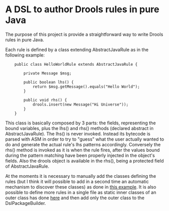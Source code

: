 A DSL to author Drools rules in pure Java
=========================================

The purpose of this project is provide a straightforward way to write Drools rules in pure Java.

Each rule is defined by a class extending AbstractJavaRule as in the following example:

        public class HelloWorldRule extends AbstractJavaRule {

            private Message $msg;

            public boolean lhs() {
                return $msg.getMessage().equals("Hello World");
            }

            public void rhs() {
                drools.insert(new Message("Hi Universe"));
            }
        }

This class is basically composed by 3 parts: the fields, representing the bound variables, plus the lhs() and rhs()
methods (declared abstract in AbstractJavaRule). The lhs() is never invoked. Instead its bytecode is parsed with ASM
in order to try to "guess" what the user actually wanted to do and generate the actual rule's lhs patterns accordingly.
Conversely the rhs() method is invoked as it is when the rule fires, after the values bound during the pattern matching
have been properly injected in the object's fields. Also the drools object is available in the rhs(), being a protected
field of AbstractJavaRule.

At the moments it is necessary to manually add the classes defining the rules (but I think it will possible to add
in a second time an automatic mechanism to discover these classes) as done in [this example](https://github.com/mariofusco/drools-dsl/blob/master/src/test/java/org/drools/dsl/DroolsDslTest.java).
It is also possible to define more rules in a single file as static inner classes of an outer class has done
[here](https://github.com/mariofusco/drools-dsl/blob/master/src/test/java/org/drools/dsl/firealarm/rules/FireAlarmRules.java)
and then add only the outer class to the DslPackageBuilder.